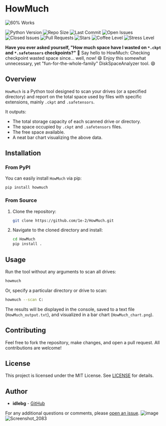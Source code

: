 
# HowMuch
![60% Works](https://img.shields.io/badge/60%25%20of%20the%20Time-It%20Works%20Every%20Time-green)

![Python Version](https://img.shields.io/badge/python-3.7+-blue.svg)
![Repo Size](https://img.shields.io/github/repo-size/1e-2/HowMuch)
![Last Commit](https://img.shields.io/github/last-commit/1e-2/HowMuch)
![Open Issues](https://img.shields.io/github/issues-raw/1e-2/HowMuch)
![Closed Issues](https://img.shields.io/github/issues-closed-raw/1e-2/HowMuch)
![Pull Requests](https://img.shields.io/github/issues-pr/1e-2/HowMuch)
![Stars](https://img.shields.io/github/stars/1e-2/HowMuch)
![Coffee Level](https://img.shields.io/badge/Coffee%20Level-110%25-brown)
![Stress Level](https://img.shields.io/badge/Stress%20Level-Endurable-green)

**Have you ever asked yourself, "How much space have I wasted on `*.ckpt` and `*.safetensors` checkpoints?"** 🤔
Say hello to HowMuch: Checking checkpoint wasted space since... well, now! 😄 Enjoy this somewhat unnecessary, yet "fun-for-the-whole-family" DiskSpaceAnalyzer tool. 😄
## Overview


`HowMuch` is a Python tool designed to scan your drives (or a specified directory) and report on the total space used by files with specific extensions, mainly `.ckpt` and `.safetensors`. 

It outputs:
- The total storage capacity of each scanned drive or directory.
- The space occupied by `.ckpt` and `.safetensors` files.
- The free space available.
- A neat bar chart visualizing the above data.

## Installation

### From PyPI

You can easily install `HowMuch` via pip:

```bash
pip install howmuch
```

### From Source

1. Clone the repository:

   ```bash
   git clone https://github.com/1e-2/HowMuch.git
   ```

2. Navigate to the cloned directory and install:

   ```bash
   cd HowMuch
   pip install .
   ```

## Usage


Run the tool without any arguments to scan all drives:

```bash
howmuch
```

Or, specify a particular directory or drive to scan:

```bash
howmuch --scan C:
```

The results will be displayed in the console, saved to a text file (`HowMuch_output.txt`), and visualized in a bar chart (`HowMuch_chart.png`).

## Contributing

Feel free to fork the repository, make changes, and open a pull request. All contributions are welcome!

## License

This project is licensed under the MIT License. See [LICENSE](https://github.com/1e-2/HowMuch/blob/main/LICENSE) for details.

## Author

- **idlebg** - [GitHub](https://github.com/idlebg)

For any additional questions or comments, please [open an issue](https://github.com/1e-2/HowMuch/issues/new).
![image](https://github.com/1e-2/HowMuch/assets/50985923/71446a10-6652-48f7-a19a-157e3465966a)
![Screenshot_2083](https://github.com/1e-2/HowMuch/assets/50985923/d7e229e2-b45f-498b-bdf6-8a10ff7122bb)
